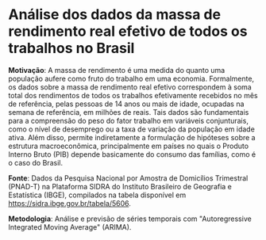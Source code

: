 # Análise dos dados da massa de rendimento real efetivo de todos os trabalhos no Brasil

**Motivação**: A massa de rendimento é uma medida do quanto uma população aufere como fruto do trabalho em uma economia. Formalmente, os dados sobre a massa de rendimento real efetivo correspondem à soma total dos rendimentos de todos os trabalhos efetivamente recebidos no mês de referência, pelas pessoas de 14 anos ou mais de idade, ocupadas na semana de referência, em milhões de reais. Tais dados são fundamentais para a compreensão do peso do fator trabalho em variáveis conjunturais, como o nível de desemprego ou a taxa de variação da população em idade ativa. Além disso, permite indiretamente a formulação de hipóteses sobre a estrutura macroeconômica, principalmente em países no quais o Produto Interno Bruto (PIB) depende basicamente do consumo das famílias, como é o caso do Brasil.

**Fonte**: Dados da Pesquisa Nacional por Amostra de Domicílios Trimestral (PNAD-T) na Plataforma SIDRA do Instituto Brasileiro de Geografia e Estatística (IBGE), compilados na tabela disponível em https://sidra.ibge.gov.br/tabela/5606.

**Metodologia**: Análise e previsão de séries temporais com "Autoregressive Integrated Moving Average" (ARIMA).
